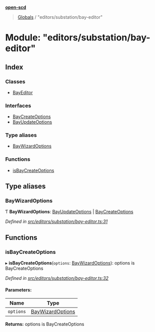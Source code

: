**[open-scd](../README.md)**

> [Globals](../globals.md) / "editors/substation/bay-editor"

# Module: "editors/substation/bay-editor"

## Index

### Classes

* [BayEditor](../classes/_editors_substation_bay_editor_.bayeditor.md)

### Interfaces

* [BayCreateOptions](../interfaces/_editors_substation_bay_editor_.baycreateoptions.md)
* [BayUpdateOptions](../interfaces/_editors_substation_bay_editor_.bayupdateoptions.md)

### Type aliases

* [BayWizardOptions](_editors_substation_bay_editor_.md#baywizardoptions)

### Functions

* [isBayCreateOptions](_editors_substation_bay_editor_.md#isbaycreateoptions)

## Type aliases

### BayWizardOptions

Ƭ  **BayWizardOptions**: [BayUpdateOptions](../interfaces/_editors_substation_bay_editor_.bayupdateoptions.md) \| [BayCreateOptions](../interfaces/_editors_substation_bay_editor_.baycreateoptions.md)

*Defined in [src/editors/substation/bay-editor.ts:31](https://github.com/openscd/open-scd/blob/12e7252/src/editors/substation/bay-editor.ts#L31)*

## Functions

### isBayCreateOptions

▸ **isBayCreateOptions**(`options`: [BayWizardOptions](_editors_substation_bay_editor_.md#baywizardoptions)): options is BayCreateOptions

*Defined in [src/editors/substation/bay-editor.ts:32](https://github.com/openscd/open-scd/blob/12e7252/src/editors/substation/bay-editor.ts#L32)*

#### Parameters:

Name | Type |
------ | ------ |
`options` | [BayWizardOptions](_editors_substation_bay_editor_.md#baywizardoptions) |

**Returns:** options is BayCreateOptions
